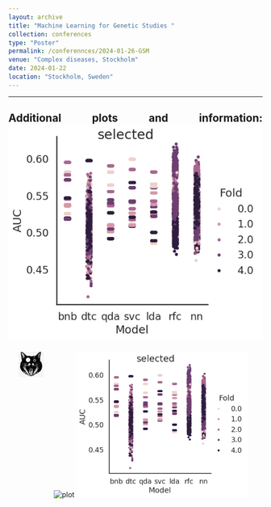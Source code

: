 ```yaml
---
layout: archive
title: "Machine Learning for Genetic Studies "
collection: conferences
type: "Poster"
permalink: /conferennces/2024-01-26-GSM
venue: "Complex diseases, Stockholm"
date: 2024-01-22
location: "Stockholm, Sweden"
---
```

<style> body {text-align: justify} </style> <!-- Justify text. -->

-------
Additional plots and information:
<img src="/images/conference/image.png"
  class="center">
-------

<img class="wp-image-817" style="width:340px;" src="/perinatallab/images/conference/image.png" alt="plot" class="inline"/>
<img class="wp-image-817" style="width:340px;" src="/images/plot.png" alt="plotm" class="inline"/>
<img src="/images/cat.png"
    width="50"
    hspace="20"
    align="left"> 
